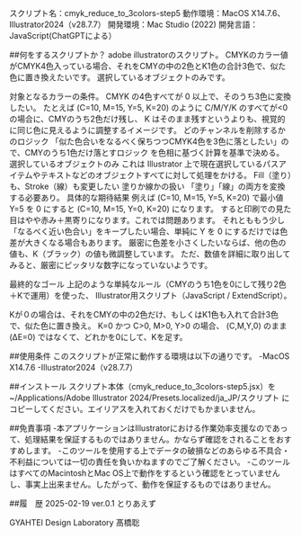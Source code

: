 スクリプト名：cmyk_reduce_to_3colors-step5
動作環境：MacOS X14.7.6、Illustrator2024（v28.7.7）
開発環境：Mac Studio (2022)
開発言語：JavaScript(ChatGPTによる）


##何をするスクリプトか？
adobe illustratorのスクリプト。
CMYKのカラー値がCMYK4色入っている場合、それをCMYの中の2色とK1色の合計3色で、似た色に置き換えたいです。
選択しているオブジェクトのみです。

対象となるカラーの条件。
CMYK の4色すべてが 0 以上で、そのうち3色に変換したい。
たとえば (C=10, M=15, Y=5, K=20) のように C/M/Y/K のすべてが<0の場合に、CMYのうち2色だけ残し、
K はそのまま残すというよりも、視覚的に同じ色に見えるように調整するイメージです。 
どのチャンネルを削除するかのロジック 「似た色合いをなるべく保ちつつCMYK4色を3色に落としたい」ので、CMYのうち1色だけ落とすロジック を色相に基づく計算を基準で決める。
選択しているオブジェクトのみ これは Illustrator 上で現在選択しているパスアイテムやテキストなどのオブジェクトすべてに対して処理をかける。
Fill（塗り）も、Stroke（線）も変更したい 塗りか線かの扱い 「塗り」「線」の両方を変換する必要あり。 
具体的な期待結果 例えば (C=10, M=15, Y=5, K=20) で最小値 Y=5 を 0 にすると (C=10, M=15, Y=0, K=20) になります。
すると印刷での見た目はやや赤み＋黒寄りになります。これでは問題あります。 
それとももう少し「なるべく近い色合い」をキープしたい場合、単純に Y を 0 にするだけでは色差が大きくなる場合もあります。
厳密に色差を小さくしたいならば、他の色の値も、K（ブラック）の値も微調整しています。
ただ、数値を詳細に取り出してみると、厳密にピッタリな数字になっていないようです。

最終的なゴール
上記のような単純なルール（CMYのうち1色を0にして残り2色＋Kで運用）を使った、
Illustrator用スクリプト（JavaScript / ExtendScript）。

Kが０の場合は、それをCMYの中の2色だけ、もしくはK1色も入れて合計3色で、似た色に置き換え。
K=0 かつ C>0, M>0, Y>0 の場合、 (C,M,Y,0) のまま(ΔE=0) ではなくて、どれかを0にして、Kを足す。

##使用条件
このスクリプトが正常に動作する環境は以下の通りです。
-MacOS X14.7.6
-Illustrator2024（v28.7.7）


##インストール
スクリプト本体（cmyk_reduce_to_3colors-step5.jsx）を
~/Applications/Adobe Illustrator 2024/Presets.localized/ja_JP/スクリプト
にコピーしてください。エイリアスを入れておくだけでもかまいません。

##免責事項
-本アプリケーションはIllustratorにおける作業効率支援なのであって、処理結果を保証するものではありません。かならず確認をされることをおすすめします。
-このツールを使用する上でデータの破損などのあらゆる不具合・不利益については一切の責任を負いかねますのでご了解ください。
-このツールはすべてのMacintoshとMac OS上で動作をするという確認をとっていませんし、事実上出来ません。したがって、動作を保証するものではありません。

##履　歴
2025-02-19	ver.0.1	とりあえず

GYAHTEI Design Laboratory
髙橋聡
